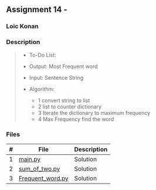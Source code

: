 ## Assignment 14 -

### Loic Konan

### Description

> - To-Do List:
>
> - Output: Most Frequent word  
> - Input: Sentence String
>
> - Algorithm:
>   - 1 convert string to list
>   - 2 list to counter dictionary
>   - 3 Iterate the dictionary to maximum frequency
>   - 4 Max Frequency find the word
>

### Files

|   #   | File                                 | Description |
| :---: | ------------------------------------ | ----------- |
|   1   | [main.py](main.py)                   | Solution    |
|   2   | [sum_of_two.py](sum_of_two.py)       | Solution    |
|   3   | [Frequent_word.py](Frequent_word.py) | Solution    |
